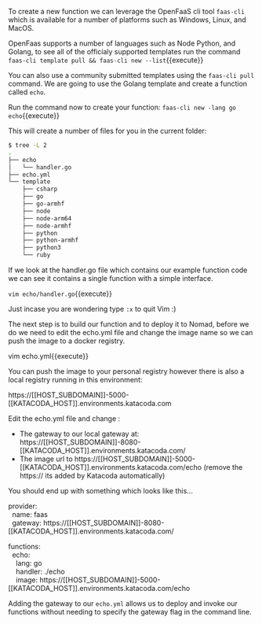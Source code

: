 To create a new function we can leverage the OpenFaaS cli tool `faas-cli` which is available for a number of platforms such as Windows, Linux, and MacOS.

OpenFaas supports a number of languages such as Node Python, and Golang, to see all of the officialy supported templates run the command `faas-cli template pull && faas-cli new --list`{{execute}} 

You can also use a community submitted templates using the `faas-cli pull` command.  We are going to use the Golang template and create a function called `echo`.

Run the command now to create your function:
`faas-cli new -lang go echo`{{execute}}

This will create a number of files for you in the current folder:

```bash
$ tree -L 2
.
├── echo
│   └── handler.go
├── echo.yml
└── template
    ├── csharp
    ├── go
    ├── go-armhf
    ├── node
    ├── node-arm64
    ├── node-armhf
    ├── python
    ├── python-armhf
    ├── python3
    └── ruby
```

If we look at the handler.go file which contains our example function code we can see it contains a single function with a simple interface.

`vim echo/handler.go`{{execute}}

Just incase you are wondering type `:x` to quit Vim :)

The next step is to build our function and to deploy it to Nomad, before we do we need to edit the echo.yml file and change the image name so we can push the image to a docker registry.

vim echo.yml{{execute}}

You can push the image to your personal registry however there is also a local registry running in this environment: 

https://[[HOST_SUBDOMAIN]]-5000-[[KATACODA_HOST]].environments.katacoda.com


Edit the echo.yml file and change :
* The gateway to our local gateway at: https://[[HOST_SUBDOMAIN]]-8080-[[KATACODA_HOST]].environments.katacoda.com/ 
* The image url to https://[[HOST_SUBDOMAIN]]-5000-[[KATACODA_HOST]].environments.katacoda.com/echo (remove the https:// its added by Katacoda automatically)

You should end up with something which looks like this...

provider:  
&nbsp;&nbsp;name: faas  
&nbsp;&nbsp;gateway: https://[[HOST_SUBDOMAIN]]-8080-[[KATACODA_HOST]].environments.katacoda.com/  

functions:  
&nbsp;&nbsp;echo:  
&nbsp;&nbsp;&nbsp;&nbsp;lang: go  
&nbsp;&nbsp;&nbsp;&nbsp;handler: ./echo  
&nbsp;&nbsp;&nbsp;&nbsp;image: https://[[HOST_SUBDOMAIN]]-5000-[[KATACODA_HOST]].environments.katacoda.com/echo

Adding the gateway to our `echo.yml` allows us to deploy and invoke our functions without needing to specify the gateway flag in the command line.
